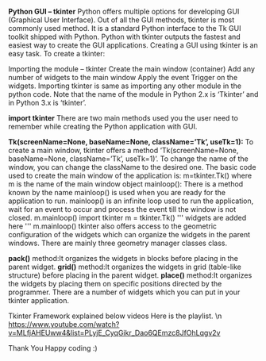 **Python GUI – tkinter**
Python offers multiple options for developing GUI (Graphical User Interface). Out of all the GUI methods, tkinter is most commonly used method. It is a standard Python interface to the Tk GUI toolkit shipped with Python. Python with tkinter outputs the fastest and easiest way to create the GUI applications. Creating a GUI using tkinter is an easy task.
To create a tkinter:

Importing the module – tkinter
Create the main window (container)
Add any number of widgets to the main window
Apply the event Trigger on the widgets.
Importing tkinter is same as importing any other module in the python code. Note that the name of the module in Python 2.x is ‘Tkinter’ and in Python 3.x is ‘tkinter’.

**import tkinter**
There are two main methods used you the user need to remember while creating the Python application with GUI.

**Tk(screenName=None,  baseName=None,  className=’Tk’,  useTk=1):** To create a main window, tkinter offers a method ‘Tk(screenName=None,  baseName=None,  className=’Tk’,  useTk=1)’. To change the name of the window, you can change the className to the desired one. The basic code used to create the main window of the application is:
m=tkinter.Tk() where m is the name of the main window object
mainloop(): There is a method known by the name mainloop() is used when you are ready for the application to run. mainloop() is an infinite loop used to run the application, wait for an event to occur and process the event till the window is not closed.
m.mainloop()
import tkinter 
m = tkinter.Tk() 
''' 
widgets are added here 
'''
m.mainloop() 
tkinter also offers access to the geometric configuration of the widgets which can organize the widgets in the parent windows. There are mainly three geometry manager classes class.

**pack()** method:It organizes the widgets in blocks before placing in the parent widget.
**grid()** method:It organizes the widgets in grid (table-like structure) before placing in the parent widget.
**place()** method:It organizes the widgets by placing them on specific positions directed by the programmer.
There are a number of widgets which you can put in your tkinter application. 

Tkinter Framework explained below videos
Here is the playlist.
\n
https://www.youtube.com/watch?v=MLfjAHEUww4&list=PLyjE_CyqGikr_Dao6QEmzc8JfOhLqgv2v

Thank You
Happy coding :)
